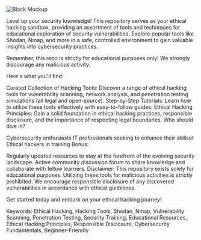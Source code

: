![Black Mockup](https://github.com/MistakenChoices/Ethical-Hacking-Playground-Explore-Tools-Techniques-Educational-Only-/assets/122557113/0cf12b1b-59d6-4d30-9662-d5d15eb9c91e)

Level up your security knowledge! This repository serves as your ethical hacking sandbox, providing an assortment of tools and techniques for educational exploration of security vulnerabilities. Explore popular tools like Shodan, Nmap, and more in a safe, controlled environment to gain valuable insights into cybersecurity practices.

Remember, this repo is strictly for educational purposes only! We strongly discourage any malicious activity.

Here's what you'll find:

Curated Collection of Hacking Tools: Discover a range of ethical hacking tools for vulnerability scanning, network analysis, and penetration testing simulations (all legal and open-source).
Step-by-Step Tutorials: Learn how to utilize these tools effectively with easy-to-follow guides.
Ethical Hacking Principles: Gain a solid foundation in ethical hacking practices, responsible disclosure, and the importance of respecting legal boundaries.
Who should dive in?

Cybersecurity enthusiasts
IT professionals seeking to enhance their skillset
Ethical hackers in training
Bonus:

Regularly updated resources to stay at the forefront of the evolving security landscape.
Active community discussion forum to share knowledge and collaborate with fellow learners.
Disclaimer: This repository exists solely for educational purposes. Utilizing these tools for malicious activities is strictly prohibited. We encourage responsible disclosure of any discovered vulnerabilities in accordance with ethical guidelines.

Get started today and embark on your ethical hacking journey!

Keywords: Ethical Hacking, Hacking Tools, Shodan, Nmap, Vulnerability Scanning, Penetration Testing, Security Training, Educational Resources, Ethical Hacking Principles, Responsible Disclosure, Cybersecurity Fundamentals, Beginner-Friendly
